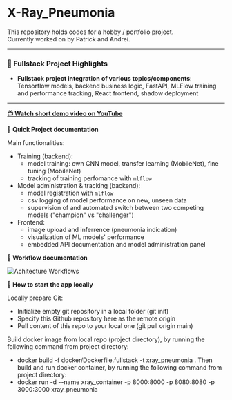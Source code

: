 # X-Ray_Pneumonia

This repository holds codes for a hobby / portfolio project.  
Currently worked on by Patrick and Andrei.

---

### 🧠 Fullstack Project Highlights

- **Fullstack project integration of various topics/components**: Tensorflow models, backend business logic, FastAPI, MLFlow training and performance tracking, React frontend, shadow deployment

--- 



<p align="left">
  <strong><a href="https://youtu.be/aaeOJk1loig">📺 Watch short demo video on YouTube</a></strong>
</p>



<p align="left">
  <strong>🚀 Quick Project documentation</strong>  
</p>

Main functionalities:
  - Training (backend):
    - model training: own CNN model, transfer learning (MobileNet), fine tuning (MobileNet)
    - tracking of training perfomance with `mlflow`
  - Model administration & tracking (backend):
    - model registration with `mlflow`
    - csv logging of model performance on new, unseen data
    - supervision of and automated switch between two competing models ("champion" vs "challenger")
  - Frontend:
    - image upload and inferrence (pneumonia indication)
    - visualization of ML models' performance
    - embedded API documentation and model administration panel



<p align="left">
  <strong> 🤖 Workflow documentation</strong>  
</p>

![Achitecture   Workflows](https://github.com/user-attachments/assets/39e11f47-337b-4149-84dc-6315e4279f73)



<p align="left">
  <strong>🚀 How to start the app locally </strong>  
</p>

Locally prepare Git:
   - Initialize empty git repository in a local folder (git init)
   - Specify this Github repository here as the remote origin
   - Pull content of this repo to your local one (git pull origin main)

Build docker image from local repo (project directory), by running the following command from project directory:
   - docker build -f docker/Dockerfile.fullstack -t xray_pneumonia .
Then build and run docker container, by running the following command from project directory:
   - docker run -d --name xray_container -p 8000:8000 -p 8080:8080 -p 3000:3000 xray_pneumonia


